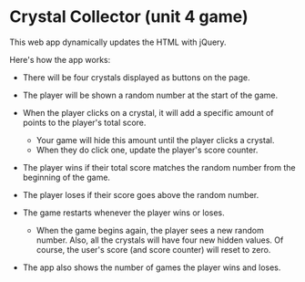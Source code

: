 # Crystal Collector (unit 4 game)

This web app dynamically updates the HTML with jQuery.

Here's how the app works:

   * There will be four crystals displayed as buttons on the page.

   * The player will be shown a random number at the start of the game.

   * When the player clicks on a crystal, it will add a specific amount of points to the player's total score. 

     * Your game will hide this amount until the player clicks a crystal.
     * When they do click one, update the player's score counter.

   * The player wins if their total score matches the random number from the beginning of the game.

   * The player loses if their score goes above the random number.

   * The game restarts whenever the player wins or loses.

     * When the game begins again, the player sees a new random number. Also, all the crystals will have four new hidden values. Of course, the user's score (and score counter) will reset to zero.

   * The app also shows the number of games the player wins and loses.
